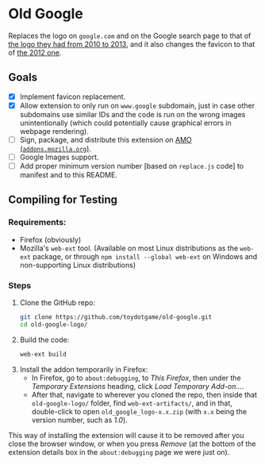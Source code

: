 # Old Google
Replaces the logo on `google.com` and on the Google search page to that of [the logo they had from 2010 to 2013](https://upload.wikimedia.org/wikipedia/commons/3/3e/Google_2011_logo.png), and it also changes the favicon to that of [the 2012 one](https://upload.wikimedia.org/wikipedia/commons/thumb/9/97/Google_Icon_%282010-2015%29.svg/512px-Google_Icon_%282010-2015%29.svg.png).

## Goals
* [x] Implement favicon replacement.
* [x] Allow extension to only run on `www.google` subdomain, just in case other subdomains use similar IDs and the code is run on the wrong images unintentionally (which could potentially cause graphical errors in webpage rendering).
* [ ] Sign, package, and distribute this extension on [AMO (`addons.mozilla.org`)](https://addons.mozilla.org/).
* [ ] Google Images support.
* [ ] Add proper minimum version number \[based on `replace.js` code\] to manifest and to this README. 

## Compiling for Testing
### Requirements:
* Firefox (obviously)
* Mozilla's `web-ext` tool. (Available on most Linux distributions as the `web-ext` package, or through `npm install --global web-ext` on Windows and non-supporting Linux distributions)

### Steps
1. Clone the GitHub repo:
	```sh
	git clone https://github.com/toydotgame/old-google.git
	cd old-google-logo/
	```
2. Build the code:
	```sh
	web-ext build
	```
3. Install the addon temporarily in Firefox:
	* In Firefox, go to `about:debugging`, to _This Firefox_, then under the _Temporary Extensions_ heading, click _Load Temporary Add-on..._.
	* After that, navigate to wherever you cloned the repo, then inside that `old-google-logo/` folder, find `web-ext-artifacts/`, and in that, double-click to open `old_google_logo-x.x.zip` (with `x.x` being the version number, such as _1.0_).

This way of installing the extension will cause it to be removed after you close the browser window, or when you press _Remove_ (at the bottom of the extension details box in the `about:debugging` page we were just on).
